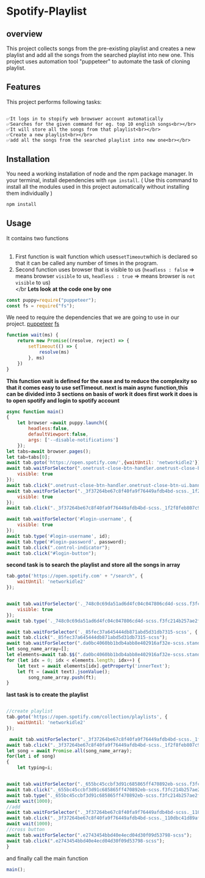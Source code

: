 # Spotify-Playlist

## overview
This project collects songs from the pre-existing playlist and creates a new playlist and add all the songs from the searched playlist into new one.
This project uses automation tool "puppeteer" to automate the task of cloning playlist.

## Features

This project performs following tasks:
##
```
✅It logs in to stopify web browswer account automatically
✅Searches for the given command for eg. top 10 english songs<br></br>
✅It will store all the songs from that playlist<br></br> 
✅Create a new playlist<br></br> 
✅add all the songs from the searched playlist into new one<br></br> 
```
## Installation
You need a working installation of node and the npm package manager. In your terminal, install dependencies with ```npm install```.
( Use this command to install all the modules used in this project automatically without installing them individually )
```bash
npm install 
```
## Usage
It contains two functions <br></br>
1. First function is wait function which uses```setTimeout```which is declared so that it can be called any number of times in the program.
2. Second function uses browser that is visible to us (```headless : false``` => means browser ```visible``` to us, ```headless : true``` => means browser is ```not visible``` to us)
<br></br
<b>Lets look at the code one by one</b>
```javascript
const puppy=require("puppeteer");
const fs = require("fs");
```
We need to require the dependencies that we are going to use in our project.
[puppeteer](https://www.npmjs.com/package/puppeteer)
[fs](https://www.npmjs.com/package/file-system)

```javascript
function wait(ms) {
    return new Promise((resolve, reject) => {
        setTimeout(() => {
            resolve(ms)
        }, ms)
    })
}
```
<b>This function wait is defined for the ease and to reduce the complexity so that it comes easy to use setTimeout.
next is main async function,this can be divided into 3 sections on basis of work it does </b>
<b>first work it does is to open spotify and login to spotify account</b>

```javascript
async function main()
{ 
    let browser =await puppy.launch({
        headless:false,
        defaultViewport:false,
        args: ['--disable-notifications']
    });
let tabs=await browser.pages();
let tab=tabs[0];
await tab.goto('https://open.spotify.com/',{waitUntil: 'networkidle2'});
await tab.waitForSelector(".onetrust-close-btn-handler.onetrust-close-btn-ui.banner-close-button.ot-close-icon", {
    visible: true
});
await tab.click(".onetrust-close-btn-handler.onetrust-close-btn-ui.banner-close-button.ot-close-icon");
await tab.waitForSelector("._3f37264be67c8f40fa9f76449afdb4bd-scss._1f2f8feb807c94d2a0a7737b433e19a8-scss", {
    visible: true
});
await tab.click("._3f37264be67c8f40fa9f76449afdb4bd-scss._1f2f8feb807c94d2a0a7737b433e19a8-scss");

await tab.waitForSelector('#login-username', {
    visible: true
});
await tab.type('#login-username', id);
await tab.type('#login-password', password);
await tab.click(".control-indicator");
await tab.click("#login-button");
```
<b> second task is to search the playlist and store all the songs in array</b>
```javascript
tab.goto('https://open.spotify.com' + "/search", {
    waitUntil: 'networkidle2'
});


await tab.waitForSelector('._748c0c69da51ad6d4fc04c047806cd4d-scss.f3fc214b257ae2f1d43d4c594a94497f-scss', {
    visible: true
});
await tab.type('._748c0c69da51ad6d4fc04c047806cd4d-scss.f3fc214b257ae2f1d43d4c594a94497f-scss', playlistname);

await tab.waitForSelector('._85fec37a645444db871abd5d31db7315-scss', { visible: true});
await tab.click("._85fec37a645444db871abd5d31db7315-scss");
await tab.waitForSelector(".da0bc4060bb1bdb4abb8e402916af32e-scss.standalone-ellipsis-one-line._8a9c5cc886805907de5073b8ebc3acd8-scss",{visible:true});
let song_name_array=[];
let elements=await tab.$$(".da0bc4060bb1bdb4abb8e402916af32e-scss.standalone-ellipsis-one-line._8a9c5cc886805907de5073b8ebc3acd8-scss");
for (let idx = 0; idx < elements.length; idx++) {
    let text = await elements[idx].getProperty('innerText');
    let ft = (await text).jsonValue();
        song_name_array.push(ft);
}
```
<b>last task is to create the playlist</b>
```javascript

//create playlist
tab.goto('https://open.spotify.com/collection/playlists', {
    waitUntil: 'networkidle2'
});

 await tab.waitForSelector("._3f37264be67c8f40fa9f76449afdb4bd-scss._1f2f8feb807c94d2a0a7737b433e19a8-scss._0b979b912e80659fe92da99af4ebd251-scss");
await tab.click("._3f37264be67c8f40fa9f76449afdb4bd-scss._1f2f8feb807c94d2a0a7737b433e19a8-scss._0b979b912e80659fe92da99af4ebd251-scss");
let song = await Promise.all(song_name_array);
for(let i of song)
{
    let typing=i;


await tab.waitForSelector("._655bc45ccbf3d91c685865ff470892eb-scss.f3fc214b257ae2f1d43d4c594a94497f-scss",{visible:true});
await tab.click("._655bc45ccbf3d91c685865ff470892eb-scss.f3fc214b257ae2f1d43d4c594a94497f-scss");
await tab.type("._655bc45ccbf3d91c685865ff470892eb-scss.f3fc214b257ae2f1d43d4c594a94497f-scss",typing);
await wait(1000);
//add
await tab.waitForSelector("._3f37264be67c8f40fa9f76449afdb4bd-scss._110dbc41d89af63f97cdd8b7cd7fea47-scss._2e6fd4bdb936691a0eceb04a1e880c2f-scss");
await tab.click("._3f37264be67c8f40fa9f76449afdb4bd-scss._110dbc41d89af63f97cdd8b7cd7fea47-scss._2e6fd4bdb936691a0eceb04a1e880c2f-scss");
await wait(1000);
//cross button
await tab.waitForSelector(".e2743454bbd40e4ecd04d30f09d53798-scss");
await tab.click(".e2743454bbd40e4ecd04d30f09d53798-scss");
}
```
and finally call the main function
```javascript
main();
```
